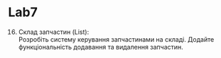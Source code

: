 # Lab7
16. Склад запчастин (List):  
Розробіть систему керування запчастинами на складі. Додайте функціональність додавання та видалення запчастин.


